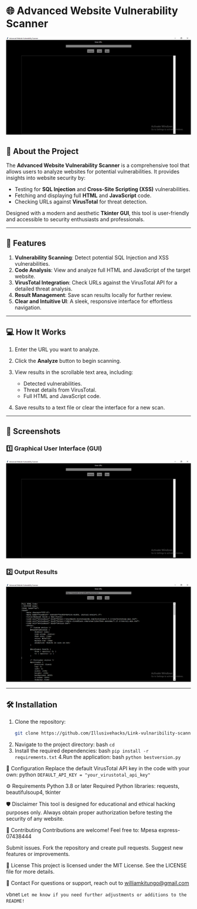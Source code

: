 # 🌐 Advanced Website Vulnerability Scanner

![GUI Preview](GUI.png) <!-- Replace with the path to your GUI image -->

## 🚀 About the Project

The **Advanced Website Vulnerability Scanner** is a comprehensive tool that allows users to analyze websites for potential vulnerabilities. It provides insights into website security by:
- Testing for **SQL Injection** and **Cross-Site Scripting (XSS)** vulnerabilities.
- Fetching and displaying full **HTML** and **JavaScript** code.
- Checking URLs against **VirusTotal** for threat detection.

Designed with a modern and aesthetic **Tkinter GUI**, this tool is user-friendly and accessible to security enthusiasts and professionals.

---

## 🎯 Features

1. **Vulnerability Scanning**: Detect potential SQL Injection and XSS vulnerabilities.
2. **Code Analysis**: View and analyze full HTML and JavaScript of the target website.
3. **VirusTotal Integration**: Check URLs against the VirusTotal API for a detailed threat analysis.
4. **Result Management**: Save scan results locally for further review.
5. **Clear and Intuitive UI**: A sleek, responsive interface for effortless navigation.

---

## 💻 How It Works

1. Enter the URL you want to analyze.
2. Click the **Analyze** button to begin scanning.
3. View results in the scrollable text area, including:
   - Detected vulnerabilities.
   - Threat details from VirusTotal.
   - Full HTML and JavaScript code.

4. Save results to a text file or clear the interface for a new scan.

---

## 📸 Screenshots

### 1️⃣ **Graphical User Interface (GUI)**
![GUI Screenshot](GUI.png) <!-- Replace with the path to your GUI image -->

### 2️⃣ **Output Results**
![Output Results](output.png) <!-- Replace with the path to your results image -->

---

## 🛠️ Installation

1. Clone the repository:
   ```bash
   git clone https://github.com/Illusivehacks/Link-vulnaribility-scanner-.git
2. Navigate to the project directory:
    bash
    ```cd ```
3. Install the required dependencies:
    bash
   ```pip install -r requirements.txt```
4.Run the application:
    bash
    ```python bestversion.py```



🔑 Configuration
Replace the default VirusTotal API key in the code with your own:
python
```DEFAULT_API_KEY = "your_virustotal_api_key"```

⚙️ Requirements
Python 3.8 or later
Required Python libraries: requests, beautifulsoup4, tkinter

🛡️ Disclaimer
This tool is designed for educational and ethical hacking purposes only. Always obtain proper authorization before testing the security of any website.

🤝 Contributing
Contributions are welcome! Feel free to: Mpesa express- 07438444

Submit issues.
Fork the repository and create pull requests.
Suggest new features or improvements.

📄 License
This project is licensed under the MIT License. See the LICENSE file for more details.

📧 Contact
For questions or support, reach out to williamkitungo@gmail.com

vbnet
```Let me know if you need further adjustments or additions to the README!```






